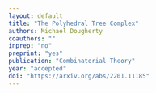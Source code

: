 ```yaml
---
layout: default
title: "The Polyhedral Tree Complex"
authors: Michael Dougherty
coauthors: ""
inprep: "no"
preprint: "yes"
publication: "Combinatorial Theory"
year: "accepted"
doi: "https://arxiv.org/abs/2201.11185"
---
```

